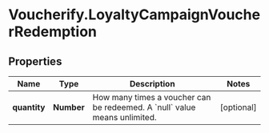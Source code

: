 # Voucherify.LoyaltyCampaignVoucherRedemption

## Properties

Name | Type | Description | Notes
------------ | ------------- | ------------- | -------------
**quantity** | **Number** | How many times a voucher can be redeemed. A &#x60;null&#x60; value means unlimited. | [optional] 


